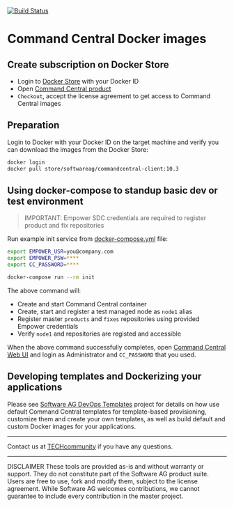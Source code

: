 <!-- Copyright © 2013 - 2018 Software AG, Darmstadt, Germany and/or its licensors

   SPDX-License-Identifier: Apache-2.0

    Licensed under the Apache License, Version 2.0 (the "License");
    you may not use this file except in compliance with the License.
    You may obtain a copy of the License at

        http://www.apache.org/licenses/LICENSE-2.0

    Unless required by applicable law or agreed to in writing, software
    distributed under the License is distributed on an "AS IS" BASIS,
     WITHOUT WARRANTIES OR CONDITIONS OF ANY KIND, either express or implied.
     See the License for the specific language governing permissions and

     limitations under the License.                                                  

-->

[![Build Status](https://travis-ci.org/SoftwareAG/sagdevops-hello-docker.svg?branch=develop)](https://travis-ci.org/SoftwareAG/sagdevops-hello-docker)

# Command Central Docker images

## Create subscription on Docker Store

* Login to [Docker Store](https://store.docker.com) with your Docker ID
* Open [Command Central product](https://store.docker.com/images/softwareag-commandcentral)
* `Checkout`, accept the license agreement to get access to Command Central images

## Preparation

Login to Docker with your Docker ID on the target machine and verify you can download the images
from the Docker Store:

```bash
docker login
docker pull store/softwareag/commandcentral-client:10.3
```

## Using docker-compose to standup basic dev or test environment

> IMPORTANT: Empower SDC credentials are required to register product and fix repositories

Run example init service from [docker-compose.yml](docker-compose.yml) file:

```bash
export EMPOWER_USR=you@company.com
export EMPOWER_PSW=****
export CC_PASSWORD=****

docker-compose run --rm init
```

The above command will:

* Create and start Command Central container
* Create, start and register a test managed node as `node1` alias
* Register master `products` and `fixes` repositories using provided Empower credentials
* Verify `node1` and repositories are registed and accessible

When the above command successfully completes, open [Command Central Web UI](https://0.0.0.0:8091)
and login as Administrator and `CC_PASSWORD` that you used.

## Developing templates and Dockerizing your applications

Please see [Software AG DevOps Templates](https://github.com/SoftwareAG/sagdevops-templates) project
for details on how use default Command Central templates for template-based provisioning, customize them
and create your own templates, as well as build default and custom Docker images for your applications.

_______________
Contact us at [TECHcommunity](mailto:technologycommunity@softwareag.com?subject=Github/SoftwareAG) if you have any questions.
_______________
DISCLAIMER
These tools are provided as-is and without warranty or support. They do not constitute part of the Software AG product suite. Users are free to use, fork and modify them, subject to the license agreement. While Software AG welcomes contributions, we cannot guarantee to include every contribution in the master project.
